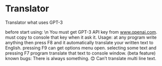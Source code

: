 # Translator
Translator what uses GPT-3


before start using: \n
You must get GPT-3 API key from www.openai.com.
must copy to console that key when it ask it.
Usage:
at any program write anything then press F8 and it automatically translate your written text to English.
pressing F9 can get options menu open.
selecting some text and pressing F7 program translate that text to console window. (beta feature)
known bugs:
There is always something. 😊
Can’t translate multi line text.

